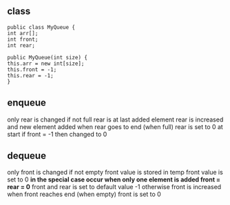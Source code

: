## class
```
public class MyQueue {  
int arr[];  
int front;  
int rear;  
  
public MyQueue(int size) {  
this.arr = new int[size];  
this.front = -1;  
this.rear = -1;  
}
```

## enqueue

only rear is changed
if not full
	rear is at last added element
	rear is increased and new element added
	when rear goes to end (when full)
		rear is set to 0 
	at start if front = -1
		then changed to 0

## dequeue

only front is changed
if not empty
	front value is stored in temp
	front value is set to 0
	**in the special case occur when only one element is added
	front = rear = 0**
	front and rear is set to default value -1
	otherwise front is increased
	when front reaches end (when empty)
		front is set to 0